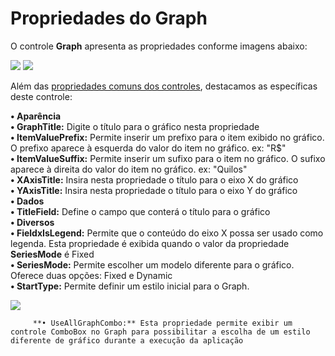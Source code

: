 # Propriedades do Graph

O controle **Graph** apresenta as propriedades conforme imagens abaixo:

![](http://www.gvinci.com.br/manual/graph_1.zoom80.png)   ![](http://www.gvinci.com.br/manual/graph_2.zoom80.png)

Além das [propriedades comuns dos controles](http://www.gvinci.com.br/manual/propriedades_comuns_de_control.htm), destacamos as específicas deste controle:

**• Aparência**  
         **• GraphTitle:** Digite o título para o gráfico nesta propriedade  
         **• ItemValuePrefix:** Permite inserir um prefixo para o item exibido no gráfico. O prefixo aparece à esquerda do valor do item no gráfico. ex: "R$"  
         **• ItemValueSuffix:** Permite inserir um sufixo para o item no gráfico. O sufixo aparece à direita do valor do item no gráfico. ex: "Quilos"  
         **• XAxisTitle:** Insira nesta propriedade o título para o eixo X do gráfico  
         **• YAxisTitle:** Insira nesta propriedade o título para o eixo Y do gráfico  
**• Dados**  
         **• TitleField:** Define o campo que conterá o título para o gráfico  
**• Diversos**  
         **• FieldxIsLegend:** Permite que o conteúdo do eixo X possa ser usado como legenda. Esta propriedade é exibida quando o valor da propriedade **SeriesMode** é Fixed  
         **• SeriesMode:** Permite escolher um modelo diferente para o gráfico. Oferece duas opções: Fixed e Dynamic  
         **• StartType:** Permite definir um estilo inicial para o Graph.

![](http://www.gvinci.com.br/manual/starttype.png)

         **• UseAllGraphCombo:** Esta propriedade permite exibir um controle ComboBox no Graph para possibilitar a escolha de um estilo diferente de gráfico durante a execução da aplicação

